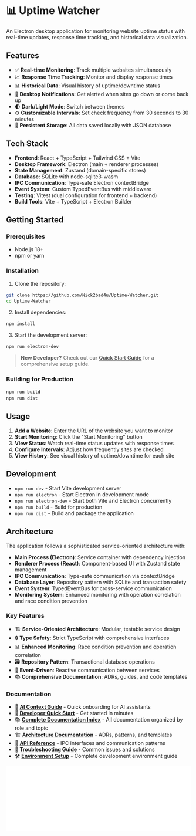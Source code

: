 # 📊 Uptime Watcher

<!-- markdownlint-disable -->

An Electron desktop application for monitoring website uptime status with real-time updates, response time tracking, and historical data visualization.

## Features

- ✅ **Real-time Monitoring**: Track multiple websites simultaneously
- 📈 **Response Time Tracking**: Monitor and display response times
- 📊 **Historical Data**: Visual history of uptime/downtime status
- 🔔 **Desktop Notifications**: Get alerted when sites go down or come back up
- 🌓 **Dark/Light Mode**: Switch between themes
- ⚙️ **Customizable Intervals**: Set check frequency from 30 seconds to 30 minutes
- 💾 **Persistent Storage**: All data saved locally with JSON database

## Tech Stack

- **Frontend**: React + TypeScript + Tailwind CSS + Vite
- **Desktop Framework**: Electron (main + renderer processes)
- **State Management**: Zustand (domain-specific stores)
- **Database**: SQLite with node-sqlite3-wasm
- **IPC Communication**: Type-safe Electron contextBridge
- **Event System**: Custom TypedEventBus with middleware
- **Testing**: Vitest (dual configuration for frontend + backend)
- **Build Tools**: Vite + TypeScript + Electron Builder

## Getting Started

### Prerequisites

- Node.js 18+
- npm or yarn

### Installation

1. Clone the repository:

```bash
git clone https://github.com/Nick2bad4u/Uptime-Watcher.git
cd Uptime-Watcher
```

2. Install dependencies:

```bash
npm install
```

3. Start the development server:

```bash
npm run electron-dev
```

> **New Developer?** Check out our [Quick Start Guide](./docs/DEVELOPER-QUICK-START.md) for a comprehensive setup guide.

### Building for Production

```bash
npm run build
npm run dist
```

## Usage

1. **Add a Website**: Enter the URL of the website you want to monitor
2. **Start Monitoring**: Click the "Start Monitoring" button
3. **View Status**: Watch real-time status updates with response times
4. **Configure Intervals**: Adjust how frequently sites are checked
5. **View History**: See visual history of uptime/downtime for each site

## Development

- `npm run dev` - Start Vite development server
- `npm run electron` - Start Electron in development mode
- `npm run electron-dev` - Start both Vite and Electron concurrently
- `npm run build` - Build for production
- `npm run dist` - Build and package the application

## Architecture

The application follows a sophisticated service-oriented architecture with:

- **Main Process (Electron)**: Service container with dependency injection
- **Renderer Process (React)**: Component-based UI with Zustand state management  
- **IPC Communication**: Type-safe communication via contextBridge
- **Database Layer**: Repository pattern with SQLite and transaction safety
- **Event System**: TypedEventBus for cross-service communication
- **Monitoring System**: Enhanced monitoring with operation correlation and race condition prevention

### Key Features
- 🏗️ **Service-Oriented Architecture**: Modular, testable service design
- 🔒 **Type Safety**: Strict TypeScript with comprehensive interfaces
- 📊 **Enhanced Monitoring**: Race condition prevention and operation correlation
- 🗃️ **Repository Pattern**: Transactional database operations
- 🎯 **Event-Driven**: Reactive communication between services
- 📚 **Comprehensive Documentation**: ADRs, guides, and code templates

### Documentation
- 🤖 **[AI Context Guide](./docs/AI-CONTEXT.md)** - Quick onboarding for AI assistants
- 🚀 **[Developer Quick Start](./docs/DEVELOPER-QUICK-START.md)** - Get started in minutes
- 📚 **[Complete Documentation Index](./docs/DOCUMENTATION-INDEX.md)** - All documentation organized by role and topic
- 🏗️ **[Architecture Documentation](./docs/Architecture/)** - ADRs, patterns, and templates
- 📖 **[API Reference](./docs/API-DOCUMENTATION.md)** - IPC interfaces and communication patterns
- 🔧 **[Troubleshooting Guide](./docs/TROUBLESHOOTING.md)** - Common issues and solutions
- 🛠️ **[Environment Setup](./docs/ENVIRONMENT-SETUP.md)** - Complete development environment guide

![Repository Stats](https://raw.githubusercontent.com/nick2bad4u/Uptime-Watcher/metrics/metrics.repository.svg)
